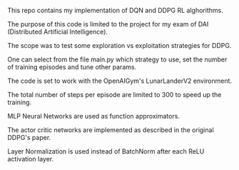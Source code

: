 This repo contains my implementation of DQN and DDPG RL alghorithms.

The purpose of this code is limited to the project for my exam of DAI (Distributed Artificial Intelligence).

The scope was to test some exploration vs exploitation strategies for DDPG.

One can select from the file main.py which strategy to use, set the number of training episodes and tune other params.

The code is set to work with the OpenAIGym's LunarLanderV2 environment.

The total number of steps per episode are limited to 300 to speed up the training.

MLP Neural Networks are used as function approximators. 

The actor critic networks are implemented as described in the original DDPG's paper.

Layer Normalization is used instead of BatchNorm after each ReLU activation layer.
